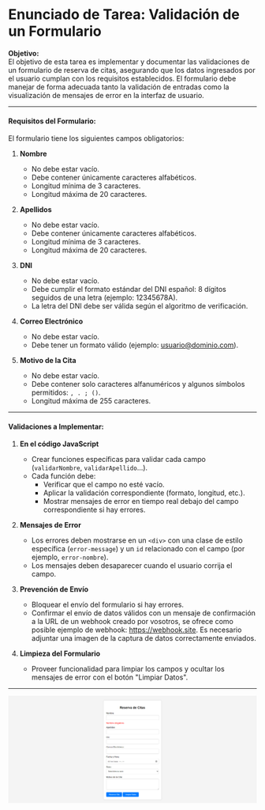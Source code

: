 # Enunciado de Tarea: Validación de un Formulario

**Objetivo:**  
El objetivo de esta tarea es implementar y documentar las validaciones de un formulario de reserva de citas, asegurando que los datos ingresados por el usuario cumplan con los requisitos establecidos. El formulario debe manejar de forma adecuada tanto la validación de entradas como la visualización de mensajes de error en la interfaz de usuario.

---

#### **Requisitos del Formulario:**

El formulario tiene los siguientes campos obligatorios:

1. **Nombre**  
   - No debe estar vacío.
   - Debe contener únicamente caracteres alfabéticos.
   - Longitud mínima de 3 caracteres.
   - Longitud máxima de 20 caracteres.

2. **Apellidos**  
   - No debe estar vacío.
   - Debe contener únicamente caracteres alfabéticos.
   - Longitud mínima de 3 caracteres.
   - Longitud máxima de 20 caracteres.

3. **DNI**  
   - No debe estar vacío.
   - Debe cumplir el formato estándar del DNI español: 8 dígitos seguidos de una letra (ejemplo: 12345678A).
   - La letra del DNI debe ser válida según el algoritmo de verificación.

4. **Correo Electrónico**  
   - No debe estar vacío.
   - Debe tener un formato válido (ejemplo: usuario@dominio.com).

5. **Motivo de la Cita**  
   - No debe estar vacío.
   - Debe contener solo caracteres alfanuméricos y algunos símbolos permitidos: `, . ; ()`.
   - Longitud máxima de 255 caracteres.

---

#### **Validaciones a Implementar:**

1. **En el código JavaScript**  
   - Crear funciones específicas para validar cada campo (`validarNombre`, `validarApellido`...).
   - Cada función debe:
     - Verificar que el campo no esté vacío.
     - Aplicar la validación correspondiente (formato, longitud, etc.).
     - Mostrar mensajes de error en tiempo real debajo del campo correspondiente si hay errores.

2. **Mensajes de Error**  
   - Los errores deben mostrarse en un `<div>` con una clase de estilo específica (`error-message`) y un `id` relacionado con el campo (por ejemplo, `error-nombre`).
   - Los mensajes deben desaparecer cuando el usuario corrija el campo.

3. **Prevención de Envío**  
   - Bloquear el envío del formulario si hay errores.
   - Confirmar el envío de datos válidos con un mensaje de confirmación a la URL de un webhook creado por vosotros, se ofrece como posible ejemplo de webhook: https://webhook.site. Es necesario adjuntar una imagen de la captura de datos correctamente enviados.

4. **Limpieza del Formulario**  
   - Proveer funcionalidad para limpiar los campos y ocultar los mensajes de error con el botón "Limpiar Datos".

---

![Diseño final](enunciado.png)